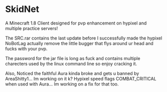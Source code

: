 # SkidNet
A Minecraft 1.8 Client designed for pvp enhancement on hypixel and multiple practice servers!

The SRC.rar contains the last update before I successfully made the hypixel NoBotLag actually remove the little bugger
that flys around ur head and fucks with your pvp.

The password for the jar file is long as fuck and contains multiple charecters used by the linux command line
so enjoy cracking it.

Also, 
Noticed the faithful Aura kinda broke and gets u banned by AreaShitty1... Im working on it k?
Hypixel speed flags COMBAT_CRITICAL when used with Aura... Im working
on a fix for that too.

